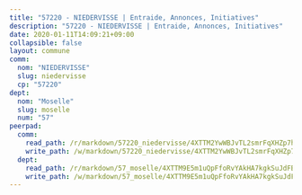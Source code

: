 ```yaml
---
title: "57220 - NIEDERVISSE | Entraide, Annonces, Initiatives"
description: "57220 - NIEDERVISSE | Entraide, Annonces, Initiatives"
date: 2020-01-11T14:09:21+09:00
collapsible: false
layout: commune
comm:
  nom: "NIEDERVISSE"
  slug: niedervisse
  cp: "57220"
dept:
  nom: "Moselle"
  slug: moselle
  num: "57"
peerpad:
  comm:
    read_path: /r/markdown/57220_niedervisse/4XTTM2YwWBJvTL2smrFqXHZp7hp62PjeXVhNmyXcNxeX1u5UA
    write_path: /w/markdown/57220_niedervisse/4XTTM2YwWBJvTL2smrFqXHZp7hp62PjeXVhNmyXcNxeX1u5UA-K3TgTrcgTY4yRRE5F6GPz8tLRa3bn6vPdq7Jj5yfDTs5hu4riCgbzQn67Z8maHxfpYuFZwwqQnhsVHs4hvQZwqLQegTRH9dAP9GqsDsaYmy4rMg1GPuqc1Gk8tru8MBMvUEq5pHU
  dept:
    read_path: /r/markdown/57_moselle/4XTTM9E5m1uQpFfoRvYAkHA7kgkSuJdFBSCmoLnZ6YvxmqAKj
    write_path: /w/markdown/57_moselle/4XTTM9E5m1uQpFfoRvYAkHA7kgkSuJdFBSCmoLnZ6YvxmqAKj-K3TgTxpsRhjGfb3pJqDaX4rYTLkyLoK3BLA4awBfhTSCoyNhResrhhmfsEF8aKnccedt5XoBzWeRYfKxQxNKv71ETcpGharLRE7rdgTKY3uSaW3Du2dz8v23YEY268mfYmweTFnR
---
```


